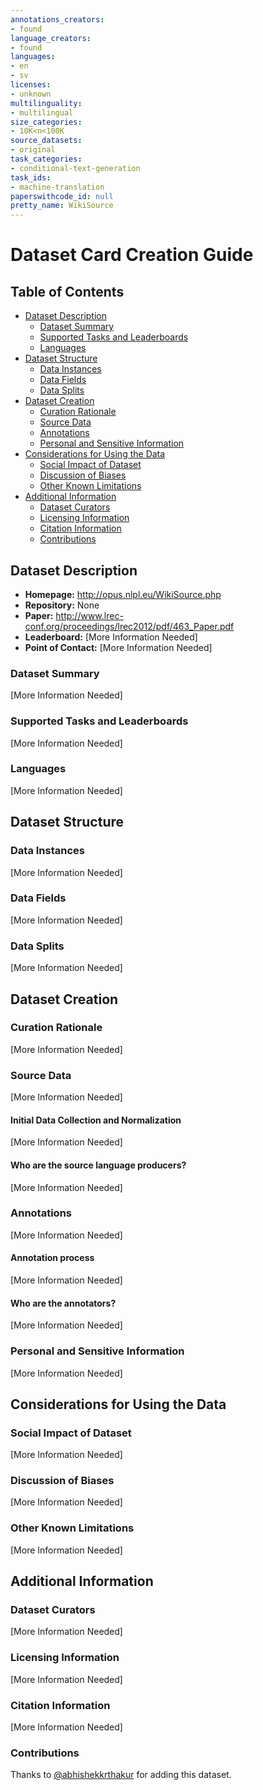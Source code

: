 ```yaml
---
annotations_creators:
- found
language_creators:
- found
languages:
- en
- sv
licenses:
- unknown
multilinguality:
- multilingual
size_categories:
- 10K<n<100K
source_datasets:
- original
task_categories:
- conditional-text-generation
task_ids:
- machine-translation
paperswithcode_id: null
pretty_name: WikiSource
---
```


# Dataset Card Creation Guide

## Table of Contents
- [Dataset Description](#dataset-description)
  - [Dataset Summary](#dataset-summary)
  - [Supported Tasks and Leaderboards](#supported-tasks-and-leaderboards)
  - [Languages](#languages)
- [Dataset Structure](#dataset-structure)
  - [Data Instances](#data-instances)
  - [Data Fields](#data-fields)
  - [Data Splits](#data-splits)
- [Dataset Creation](#dataset-creation)
  - [Curation Rationale](#curation-rationale)
  - [Source Data](#source-data)
  - [Annotations](#annotations)
  - [Personal and Sensitive Information](#personal-and-sensitive-information)
- [Considerations for Using the Data](#considerations-for-using-the-data)
  - [Social Impact of Dataset](#social-impact-of-dataset)
  - [Discussion of Biases](#discussion-of-biases)
  - [Other Known Limitations](#other-known-limitations)
- [Additional Information](#additional-information)
  - [Dataset Curators](#dataset-curators)
  - [Licensing Information](#licensing-information)
  - [Citation Information](#citation-information)
  - [Contributions](#contributions)

## Dataset Description

- **Homepage:** http://opus.nlpl.eu/WikiSource.php
- **Repository:** None
- **Paper:** http://www.lrec-conf.org/proceedings/lrec2012/pdf/463_Paper.pdf
- **Leaderboard:** [More Information Needed]
- **Point of Contact:** [More Information Needed]

### Dataset Summary

[More Information Needed]

### Supported Tasks and Leaderboards

[More Information Needed]

### Languages

[More Information Needed]

## Dataset Structure

### Data Instances

[More Information Needed]

### Data Fields

[More Information Needed]

### Data Splits

[More Information Needed]

## Dataset Creation

### Curation Rationale

[More Information Needed]

### Source Data

[More Information Needed]

#### Initial Data Collection and Normalization

[More Information Needed]

#### Who are the source language producers?

[More Information Needed]

### Annotations

[More Information Needed]

#### Annotation process

[More Information Needed]

#### Who are the annotators?

[More Information Needed]

### Personal and Sensitive Information

[More Information Needed]

## Considerations for Using the Data

### Social Impact of Dataset

[More Information Needed]

### Discussion of Biases

[More Information Needed]

### Other Known Limitations

[More Information Needed]

## Additional Information

### Dataset Curators

[More Information Needed]

### Licensing Information

[More Information Needed]

### Citation Information

[More Information Needed]

### Contributions

Thanks to [@abhishekkrthakur](https://github.com/abhishekkrthakur) for adding this dataset.